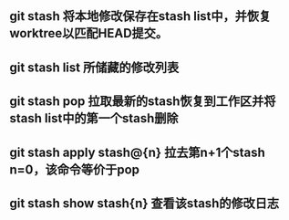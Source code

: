 ##   git stash 将本地修改保存在stash list中，并恢复worktree以匹配HEAD提交。
##   git stash list 所储藏的修改列表
##   git stash pop 拉取最新的stash恢复到工作区并将stash list中的第一个stash删除
##   git stash apply stash@{n} 拉去第n+1个stash n=0，该命令等价于pop
##   git stash show stash{n} 查看该stash的修改日志